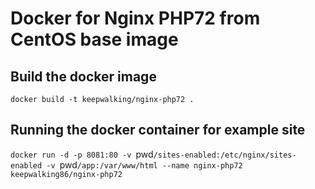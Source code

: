 # Docker for Nginx PHP72 from CentOS base image

## Build the docker image

`docker build -t keepwalking/nginx-php72 .`

## Running the docker container for example site

`docker run -d -p 8081:80 -v `pwd`/sites-enabled:/etc/nginx/sites-enabled -v `pwd`/app:/var/www/html --name nginx-php72 keepwalking86/nginx-php72`